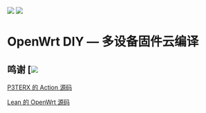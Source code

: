 ![](https://img.shields.io/github/stars/MrH723/Actions-OpenWrt.svg)
![](https://img.shields.io/github/forks/MrH723/Actions-OpenWrt.svg)


OpenWrt DIY — 多设备固件云编译
======================


## 鸣谢 [![](https://img.shields.io/badge/-鸣谢-F5F5F5.svg)
 
[P3TERX 的 Action 源码](https://github.com/P3TERX/Actions-OpenWrt)

[Lean 的 OpenWrt 源码](https://github.com/coolsnowwolf/lede)


